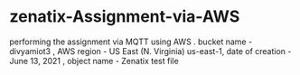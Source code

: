 # zenatix-Assignment-via-AWS
performing the assignment via MQTT using AWS . bucket name - divyamiot3 , AWS region - US East (N. Virginia) us-east-1, date of creation - June 13, 2021 , object name - Zenatix test file
